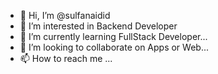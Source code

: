 - 👋 Hi, I’m @sulfanaidid
- 👀 I’m interested in Backend Developer
- 🌱 I’m currently learning FullStack Developer...
- 💞️ I’m looking to collaborate on Apps or Web...
- 📫 How to reach me ...

<!---
sulfanaidid/sulfanaidid is a ✨ special ✨ repository because its `README.md` (this file) appears on your GitHub profile.
You can click the Preview link to take a look at your changes.
--->
